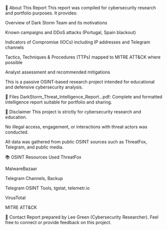 📌 About This Report
This report was compiled for cybersecurity research and portfolio purposes. It provides:

Overview of Dark Storm Team and its motivations

Known campaigns and DDoS attacks (Portugal, Spain blackout)

Indicators of Compromise (IOCs) including IP addresses and Telegram channels

Tactics, Techniques & Procedures (TTPs) mapped to MITRE ATT&CK where possible

Analyst assessment and recommended mitigations

This is a passive OSINT-based research project intended for educational and defensive cybersecurity analysis.

📁 Files
DarkStorm_Threat_Intelligence_Report...pdf: Complete and formatted intelligence report suitable for portfolio and sharing.

🚨 Disclaimer
This project is strictly for cybersecurity research and education.

No illegal access, engagement, or interactions with threat actors was conducted.

All data was gathered from public OSINT sources such as ThreatFox, Telegram, and public media.

📚 OSINT Resources Used
ThreatFox

MalwareBazaar

Telegram Channels, Backup

Telegram OSINT Tools, tgstat, telemetr.io

VirusTotal

MITRE ATT&CK

📧 Contact
Report prepared by Lee Green (Cybersecurity Researcher).
Feel free to connect or provide feedback on this project.
